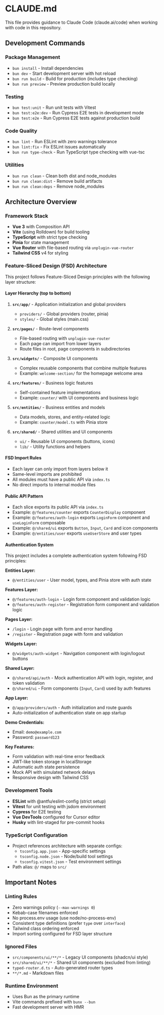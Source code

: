 # CLAUDE.md

This file provides guidance to Claude Code (claude.ai/code) when working with code in this repository.

## Development Commands

### Package Management
- `bun install` - Install dependencies
- `bun dev` - Start development server with hot reload
- `bun run build` - Build for production (includes type checking)
- `bun run preview` - Preview production build locally

### Testing
- `bun test:unit` - Run unit tests with Vitest
- `bun test:e2e:dev` - Run Cypress E2E tests in development mode
- `bun test:e2e` - Run Cypress E2E tests against production build

### Code Quality
- `bun lint` - Run ESLint with zero warnings tolerance
- `bun lint:fix` - Fix ESLint issues automatically
- `bun run type-check` - Run TypeScript type checking with vue-tsc

### Utilities
- `bun run clean` - Clean both dist and node_modules
- `bun run clean:dist` - Remove build artifacts
- `bun run clean:deps` - Remove node_modules

## Architecture Overview

### Framework Stack
- **Vue 3** with Composition API
- **Vite** (using Rolldown) for build tooling
- **TypeScript** with strict type checking
- **Pinia** for state management
- **Vue Router** with file-based routing via `unplugin-vue-router`
- **Tailwind CSS** v4 for styling

### Feature-Sliced Design (FSD) Architecture

This project follows Feature-Sliced Design principles with the following layer structure:

#### Layer Hierarchy (top to bottom)
1. **`src/app/`** - Application initialization and global providers
   - `providers/` - Global providers (router, pinia)
   - `styles/` - Global styles (main.css)

2. **`src/pages/`** - Route-level components
   - File-based routing with `unplugin-vue-router`
   - Each page can import from lower layers
   - Route files in root, page components in subdirectories

3. **`src/widgets/`** - Composite UI components
   - Complex reusable components that combine multiple features
   - Example: `welcome-section/` for the homepage welcome area

4. **`src/features/`** - Business logic features
   - Self-contained feature implementations
   - Example: `counter/` with UI components and business logic

5. **`src/entities/`** - Business entities and models
   - Data models, stores, and entity-related logic
   - Example: `counter/model.ts` with Pinia store

6. **`src/shared/`** - Shared utilities and UI components
   - `ui/` - Reusable UI components (buttons, icons)
   - `lib/` - Utility functions and helpers

#### FSD Import Rules
- Each layer can only import from layers below it
- Same-level imports are prohibited
- All modules must have a public API via `index.ts`
- No direct imports to internal module files

#### Public API Pattern
- Each slice exports its public API via `index.ts`
- Example: `@/features/counter` exports `CounterDisplay` component
- Example: `@/features/auth-login` exports `LoginForm` component and `useLoginForm` composable
- Example: `@/shared/ui` exports `Button`, `Input`, `Card` and icon components
- Example: `@/entities/user` exports `useUserStore` and user types

#### Authentication System
This project includes a complete authentication system following FSD principles:

**Entities Layer:**
- `@/entities/user` - User model, types, and Pinia store with auth state

**Features Layer:**
- `@/features/auth-login` - Login form component and validation logic
- `@/features/auth-register` - Registration form component and validation logic

**Pages Layer:**
- `/login` - Login page with form and error handling
- `/register` - Registration page with form and validation

**Widgets Layer:**
- `@/widgets/auth-widget` - Navigation component with login/logout buttons

**Shared Layer:**
- `@/shared/api/auth` - Mock authentication API with login, register, and token validation
- `@/shared/ui` - Form components (`Input`, `Card`) used by auth features

**App Layer:**
- `@/app/providers/auth` - Auth initialization and route guards
- Auto-initialization of authentication state on app startup

**Demo Credentials:**
- Email: `demo@example.com`
- Password: `password123`

**Key Features:**
- Form validation with real-time error feedback
- JWT-like token storage in localStorage
- Automatic auth state persistence
- Mock API with simulated network delays
- Responsive design with Tailwind CSS

### Development Tools
- **ESLint** with @antfu/eslint-config (strict setup)
- **Vitest** for unit testing with jsdom environment
- **Cypress** for E2E testing
- **Vue DevTools** configured for Cursor editor
- **Husky** with lint-staged for pre-commit hooks

### TypeScript Configuration
- Project references architecture with separate configs:
  - `tsconfig.app.json` - App-specific settings
  - `tsconfig.node.json` - Node/build tool settings
  - `tsconfig.vitest.json` - Test environment settings
- Path alias: `@/` maps to `src/`

## Important Notes

### Linting Rules
- Zero warnings policy (`--max-warnings 0`)
- Kebab-case filenames enforced
- No process.env usage (use node/no-process-env)
- Consistent type definitions (prefer `type` over `interface`)
- Tailwind class ordering enforced
- Import sorting configured for FSD layer structure

### Ignored Files
- `src/components/ui/**/*` - Legacy UI components (shadcn/ui style)
- `src/shared/ui/**/*` - Shared UI components (excluded from linting)
- `typed-router.d.ts` - Auto-generated router types
- `**/*.md` - Markdown files

### Runtime Environment
- Uses Bun as the primary runtime
- Vite commands prefixed with `bunx --bun`
- Fast development server with HMR